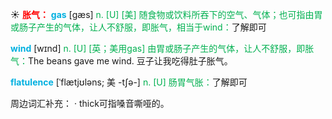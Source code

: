 ☀ <font color="red">**胀气：**</font>
<font color="sky blue">**gas**</font> [ɡæs] 
<font color="#00b050">n. [U] [美] 随食物或饮料所吞下的空气、气体；也可指由胃或肠子产生的气体，让人不舒服，即胀气，相当于wind：</font>了解即可

<font color="sky blue">**wind**</font> [wɪnd] 
<font color="#00b050">n. [U] [英；美用gas] 由胃或肠子产生的气体，让人不舒服，即胀气：</font>The beans gave me wind. 豆子让我吃得肚子胀气。
           
<font color="sky blue">**flatulence**</font> [ˈflætjʊləns; 美 -tʃə-]
<font color="#00b050">n. [U] 肠胃气胀：</font>了解即可

周边词汇补充：
· thick可指嗓音嘶哑的。


